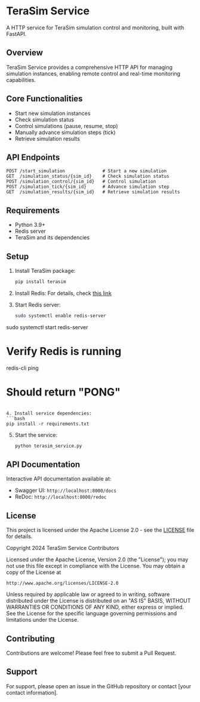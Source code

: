 # TeraSim Service

A HTTP service for TeraSim simulation control and monitoring, built with FastAPI.

## Overview

TeraSim Service provides a comprehensive HTTP API for managing simulation instances, enabling remote control and real-time monitoring capabilities.

## Core Functionalities

- Start new simulation instances
- Check simulation status
- Control simulations (pause, resume, stop)
- Manually advance simulation steps (tick)
- Retrieve simulation results

## API Endpoints

```
POST /start_simulation              # Start a new simulation
GET  /simulation_status/{sim_id}    # Check simulation status
POST /simulation_control/{sim_id}   # Control simulation
POST /simulation_tick/{sim_id}      # Advance simulation step
GET  /simulation_results/{sim_id}   # Retrieve simulation results
```

## Requirements

- Python 3.9+
- Redis server
- TeraSim and its dependencies

## Setup

1. Install TeraSim package:
   ```bash
   pip install terasim
   ```

2. Install Redis:
   For details, check [this link](https://redis.io/docs/latest/operate/oss_and_stack/install/install-redis/install-redis-on-linux/)

3. Start Redis server:
   ```bash
   sudo systemctl enable redis-server
  sudo systemctl start redis-server
   # Verify Redis is running
   redis-cli ping
   # Should return "PONG"
   ```

4. Install service dependencies:
   ```bash
   pip install -r requirements.txt
   ```

5. Start the service:
   ```bash
   python terasim_service.py
   ```

## API Documentation

Interactive API documentation available at:
- Swagger UI: `http://localhost:8000/docs`
- ReDoc: `http://localhost:8000/redoc`

## License

This project is licensed under the Apache License 2.0 - see the [LICENSE](LICENSE) file for details.

Copyright 2024 TeraSim Service Contributors

Licensed under the Apache License, Version 2.0 (the "License");
you may not use this file except in compliance with the License.
You may obtain a copy of the License at

    http://www.apache.org/licenses/LICENSE-2.0

Unless required by applicable law or agreed to in writing, software
distributed under the License is distributed on an "AS IS" BASIS,
WITHOUT WARRANTIES OR CONDITIONS OF ANY KIND, either express or implied.
See the License for the specific language governing permissions and
limitations under the License.

## Contributing

Contributions are welcome! Please feel free to submit a Pull Request.

## Support

For support, please open an issue in the GitHub repository or contact [your contact information].